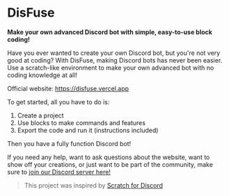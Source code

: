 # DisFuse

**Make your own advanced Discord bot with simple, easy-to-use block coding!**

Have you ever wanted to create your own Discord bot, but you're not very good at coding?
With DisFuse, making Discord bots has never been easier. Use a scratch-like environment to make your own advanced bot with no coding knowledge at all!

Official website: https://disfuse.vercel.app

To get started, all you have to do is:

1. Create a project
2. Use blocks to make commands and features
3. Export the code and run it (instructions included)

Then you have a fully function Discord bot!

If you need any help, want to ask questions about the website, want to show off your creations, or just want to be part of the community, make sure to [join our Discord server here!](https://dsc.gg/disfuse)

> This project was inspired by [Scratch for Discord](https://github.com/Androz2091/scratch-for-discord)
